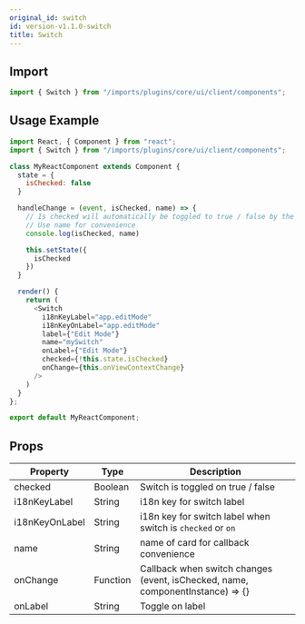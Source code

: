 ```yaml
---
original_id: switch
id: version-v1.1.0-switch
title: Switch
---
```

    
## Import

```javascript
import { Switch } from "/imports/plugins/core/ui/client/components";
```

## Usage Example

```javascript
import React, { Component } from "react";
import { Switch } from "/imports/plugins/core/ui/client/components";

class MyReactComponent extends Component {
  state = {
    isChecked: false
  }

  handleChange = (event, isChecked, name) => {
    // Is checked will automatically be toggled to true / false by the switch
    // Use name for convenience
    console.log(isChecked, name)

    this.setState({
      isChecked
    })
  }

  render() {
    return (
      <Switch
        i18nKeyLabel="app.editMode"
        i18nKeyOnLabel="app.editMode"
        label={"Edit Mode"}
        name="mySwitch"
        onLabel={"Edit Mode"}
        checked={!this.state.isChecked}
        onChange={this.onViewContextChange}
      />
    )
  }
};

export default MyReactComponent;
```

## Props

| Property       | Type     | Description                                                                             |
| -------------- | -------- | --------------------------------------------------------------------------------------- |
| checked        | Boolean  | Switch is toggled on true / false                                                       |
| i18nKeyLabel   | String   | i18n key for switch label                                                               |
| i18nKeyOnLabel | String   | i18n key for switch label when switch is `checked` or `on`                              |
| name           | String   | name of card for callback convenience                                                   |
| onChange       | Function | Callback when switch changes<br>(event, isChecked, name, componentInstance) => {} |
| onLabel        | String   | Toggle on label                                                                         |
